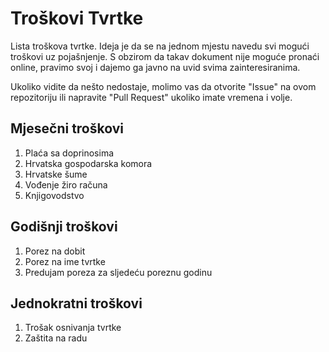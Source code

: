 # Troškovi Tvrtke
Lista troškova tvrtke. Ideja je da se na jednom mjestu navedu svi mogući troškovi uz pojašnjenje. S obzirom da takav dokument nije moguće pronaći online, pravimo svoj i dajemo ga javno na uvid svima zainteresiranima. 

Ukoliko vidite da nešto nedostaje, molimo vas da otvorite "Issue" na ovom repozitoriju ili napravite "Pull Request" ukoliko imate vremena i volje. 

## Mjesečni troškovi 
1. Plaća sa doprinosima
2. Hrvatska gospodarska komora 
3. Hrvatske šume
4. Vođenje žiro računa
5. Knjigovodstvo

## Godišnji troškovi 
1. Porez na dobit
2. Porez na ime tvrtke
3. Predujam poreza za sljedeću poreznu godinu

## Jednokratni troškovi 
1. Trošak osnivanja tvrtke 
2. Zaštita na radu
